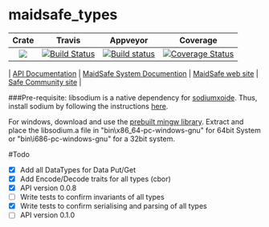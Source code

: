 # maidsafe_types

|Crate|Travis|Appveyor|Coverage|
|:------:|:-------:|:-------:|:-------:|
|[![](http://meritbadge.herokuapp.com/maidsafe_types)](https://crates.io/crates/maidsafe_types)|[![Build Status](https://travis-ci.org/maidsafe/maidsafe_types.svg?branch=master)](https://travis-ci.org/maidsafe/maidsafe_types)|[![Build status](https://ci.appveyor.com/api/projects/status/bxjlrqhqdg3dc5y8/branch/master?svg=true)](https://ci.appveyor.com/project/dirvine/maidsafe-types-pgsk8/branch/master)|[![Coverage Status](https://coveralls.io/repos/maidsafe/maidsafe_types/badge.svg)](https://coveralls.io/r/maidsafe/maidsafe_types)|

| [ API Documentation](http://maidsafe.github.io/maidsafe_types/) | [MaidSafe System Documention](http://systemdocs.maidsafe.net/) | [MaidSafe web site](http://www.maidsafe.net) | [Safe Community site](https://forum.safenetwork.io) |


###Pre-requisite:
libsodium is a native dependency for [sodiumxoide](https://github.com/dnaq/sodiumoxide). Thus, install sodium by following the instructions [here](http://doc.libsodium.org/installation/README.html).

For windows, download and use the [prebuilt mingw library](https://download.libsodium.org/libsodium/releases/libsodium-1.0.2-mingw.tar.gz).
Extract and place the libsodium.a file in "bin\x86_64-pc-windows-gnu" for 64bit System or "bin\i686-pc-windows-gnu" for a 32bit system.

#Todo
- [x] Add all DataTypes for Data Put/Get 
- [x] Add Encode/Decode traits for all types (cbor)
- [x] API version 0.0.8
- [ ] Write tests to confirm invariants of all types
- [x] Write tests to confirm serialising and parsing of all types
- [ ] API version 0.1.0
